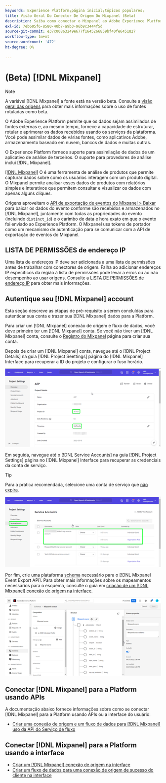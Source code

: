 ```yaml
---
keywords: Experience Platform;página inicial;tópicos populares;
title: Visão Geral Do Conector De Origem Do Mixpanel (Beta)
description: Saiba como conectar o Mixpanel ao Adobe Experience Platform usando APIs ou a interface do usuário.
exl-id: 7eb605f6-8580-40b7-a9b3-96b9c3444f5d
source-git-commit: e37c00863249e677f1645266859bf40fe6451827
workflow-type: tm+mt
source-wordcount: '472'
ht-degree: 0%

---
```


# (Beta) [!DNL Mixpanel]

>[!NOTE]
>
>A variável [!DNL Mixpanel] a fonte está na versão beta. Consulte a [visão geral das origens](../../home.md#terms-and-conditions) para obter mais informações sobre o uso de fontes rotuladas como beta.

O Adobe Experience Platform permite que os dados sejam assimilados de fontes externas e, ao mesmo tempo, fornece a capacidade de estruturar, rotular e aprimorar os dados recebidos usando os serviços da plataforma. Você pode assimilar dados de várias fontes, como aplicativos Adobe, armazenamento baseado em nuvem, bancos de dados e muitas outras.

O Experience Platform fornece suporte para assimilação de dados de um aplicativo de análise de terceiros. O suporte para provedores de análise inclui [!DNL Mixpanel].

[[!DNL Mixpanel]](https://www.mixpanel.com) O é uma ferramenta de análise de produtos que permite capturar dados sobre como os usuários interagem com um produto digital. O Mixpanel permite analisar esses dados de produtos com relatórios simples e interativos que permitem consultar e visualizar os dados com apenas alguns cliques.

Origens aproveitam o [API de exportação de eventos do Mixpanel > Baixar](https://developer.mixpanel.com/reference/raw-event-export) para baixar os dados do evento conforme são recebidos e armazenados no [!DNL Mixpanel], juntamente com todas as propriedades do evento (incluindo `distinct_id`) e o carimbo de data e hora exato em que o evento foi enviado ao Experience Platform. O Mixpanel usa tokens de portador como um mecanismo de autenticação para se comunicar com a API de exportação de eventos do Mixpanel.

## LISTA DE PERMISSÕES de endereço IP

Uma lista de endereços IP deve ser adicionada a uma lista de permissões antes de trabalhar com conectores de origem. Falha ao adicionar endereços IP específicos da região à lista de permissões pode levar a erros ou ao não desempenho ao usar origens. Consulte a [LISTA DE PERMISSÕES de endereço IP](../../ip-address-allow-list.md) para obter mais informações.

## Autentique seu [!DNL Mixpanel] account

Esta seção descreve as etapas de pré-requisito a serem concluídas para autenticar sua conta e trazer sua [!DNL Mixpanel] dados para a Platform.

Para criar um [!DNL Mixpanel] conexão de origem e fluxo de dados, você deve primeiro ter um [!DNL Mixpanel] conta. Se você não tiver um [!DNL Mixpanel] conta, consulte o [Registro do Mixpanel](https://mixpanel.com/register/) página para criar sua conta.

Depois de criar um [!DNL Mixpanel] conta, navegue até o [!DNL Project Details] na guia [!DNL Project Seettings] página do [!DNL Mixpanel] Interface para recuperar a ID do projeto e configurar o fuso horário.

![mixpanel-project-settings](../../images/tutorials/create/mixpanel-export-events/mixpanel-project-settings.png)

Em seguida, navegue até o [!DNL Service Accounts] na guia [!DNL Project Settings] página no [!DNL Mixpanel] Interface para recuperar as credenciais da conta de serviço.

>[!TIP]
>
>Para a prática recomendada, selecione uma conta de serviço que [não expira](https://developer.mixpanel.com/reference/service-accounts#service-account-expiration).

![Conta de serviço do Mixpanel](../../images/tutorials/create/mixpanel-export-events/mixpanel-service-account.png)

Por fim, crie uma plataforma [schema](../../../xdm/schema/composition.md) necessário para o [!DNL Mixpanel Event Export API]. Para obter mais informações sobre os mapeamentos necessários para o esquema, consulte o guia em [criação de um [!DNL Mixpanel] conexão de origem na interface](../../tutorials/ui/create/analytics/mixpanel.md#additional-resources).

![Criar esquema](../../images/tutorials/create/mixpanel-export-events/schema.png)

## Conectar [!DNL Mixpanel] para a Platform usando APIs

A documentação abaixo fornece informações sobre como se conectar [!DNL Mixpanel] para a Platform usando APIs ou a interface do usuário:

* [Criar uma conexão de origem e um fluxo de dados para [!DNL Mixpanel] uso da API do Serviço de fluxo](../../tutorials/api/create/analytics/mixpanel.md)

## Conectar [!DNL Mixpanel] para a Platform usando a interface

* [Criar um [!DNL Mixpanel] conexão de origem na interface](../../tutorials/ui/create/analytics/mixpanel.md)
* [Criar um fluxo de dados para uma conexão de origem de sucesso do cliente na interface](../../tutorials/ui/dataflow/analytics.md)
